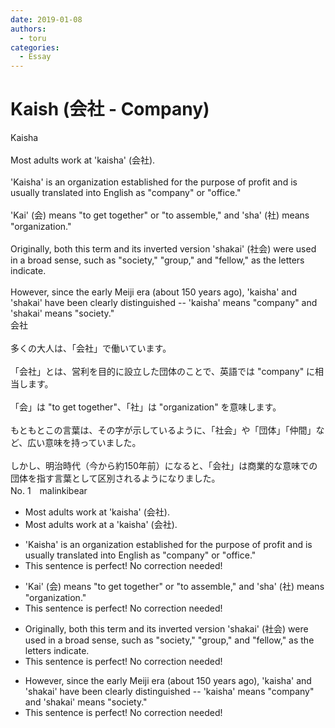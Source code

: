 ```yaml
---
date: 2019-01-08
authors:
  - toru
categories:
  - Essay
---
```


<h1 id="subject_show">Kaish (会社 - Company)</h1>
<div class="date" hidden>Jan 8, 2019 23:36</div>
<div id="post"><div id="body_show_ori">
Kaisha<br/><br/>Most adults work at 'kaisha' (会社).<br/><br/>'Kaisha' is an organization established for the purpose of profit and is usually translated into English as "company" or "office."<br/><br/>'Kai' (会) means "to get together" or "to assemble," and 'sha' (社) means "organization."<br/><br/>Originally, both this term and its inverted version 'shakai' (社会) were used in a broad sense, such as "society," "group," and "fellow," as the letters indicate.<br/><br/>However, since the early Meiji era (about 150 years ago), 'kaisha' and 'shakai' have been clearly distinguished -- 'kaisha' means "company" and 'shakai' means "society."
</div></div>

<!-- more -->

<div id="post_ja"><div id="body_show_mo">
会社<br/><br/>多くの大人は、「会社」で働いています。<br/><br/>「会社」とは、営利を目的に設立した団体のことで、英語では "company" に相当します。<br/><br/>「会」は "to get together"、「社」は "organization" を意味します。<br/><br/>もともとこの言葉は、その字が示しているように、「社会」や「団体」「仲間」など、広い意味を持っていました。<br/><br/>しかし、明治時代（今から約150年前）になると、「会社」は商業的な意味での団体を指す言葉として区別されるようになりました。
</div></div>
<div id="block"><div class="first_name"> No. 1　<span class="just_name">malinkibear</span></div><div id="block2">
<ul class="correction_field">
<li class="incorrect">Most adults work at 'kaisha' (会社).</li>
<li class="corrected correct">
Most adults work at <span class="f_blue">a</span> 'kaisha' (会社).
</li>
</ul>
<ul class="correction_field">
<li class="incorrect">'Kaisha' is an organization established for the purpose of profit and is usually translated into English as "company" or "office."</li>
<li class="corrected perfect">This sentence is perfect! No correction needed!</li>
</ul>
<ul class="correction_field">
<li class="incorrect">'Kai' (会) means "to get together" or "to assemble," and 'sha' (社) means "organization."</li>
<li class="corrected perfect">This sentence is perfect! No correction needed!</li>
</ul>
<ul class="correction_field">
<li class="incorrect">Originally, both this term and its inverted version 'shakai' (社会) were used in a broad sense, such as "society," "group," and "fellow," as the letters indicate.</li>
<li class="corrected perfect">This sentence is perfect! No correction needed!</li>
</ul>
<ul class="correction_field">
<li class="incorrect">However, since the early Meiji era (about 150 years ago), 'kaisha' and 'shakai' have been clearly distinguished -- 'kaisha' means "company" and 'shakai' means "society."</li>
<li class="corrected perfect">This sentence is perfect! No correction needed!</li>
</ul>
</div></div>
